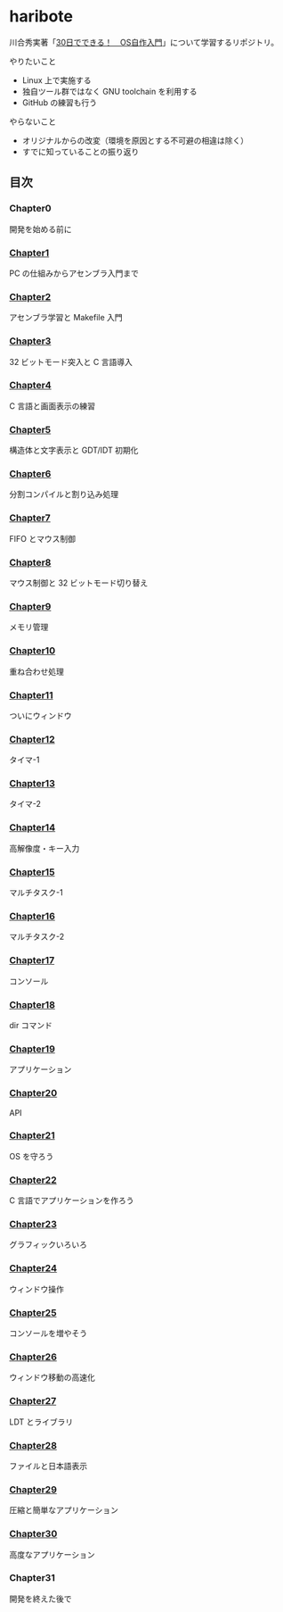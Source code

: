 # haribote

川合秀実著「[30日でできる！　OS自作入門](https://book.mynavi.jp/ec/products/detail/id=22078)」について学習するリポジトリ。

やりたいこと

- Linux 上で実施する
- 独自ツール群ではなく GNU toolchain を利用する
- GitHub の練習も行う

やらないこと

- オリジナルからの改変（環境を原因とする不可避の相違は除く）
- すでに知っていることの振り返り

## 目次

### Chapter0

開発を始める前に

### [Chapter1](/doc/chapter1.md)

PC の仕組みからアセンブラ入門まで

### [Chapter2](/doc/chapter2.md)

アセンブラ学習と Makefile 入門

### [Chapter3](/doc/chapter3.md)

32 ビットモード突入と C 言語導入

### [Chapter4](/doc/chapter4.md)

C 言語と画面表示の練習

### [Chapter5](/doc/chapter5.md)

構造体と文字表示と GDT/IDT 初期化

### [Chapter6](/doc/chapter6.md)

分割コンパイルと割り込み処理

### [Chapter7](/doc/chapter7.md)

FIFO とマウス制御

### [Chapter8](/doc/chapter8.md)

マウス制御と 32 ビットモード切り替え

### [Chapter9](/doc/chapter9.md)

メモリ管理

### [Chapter10](/doc/chapter10.md)

重ね合わせ処理

### [Chapter11](/doc/chapter11.md)

ついにウィンドウ

### [Chapter12](/doc/chapter12.md)

タイマ-1

### [Chapter13](/doc/chapter13.md)

タイマ-2

### [Chapter14](/doc/chapter14.md)

高解像度・キー入力

### [Chapter15](/doc/chapter15.md)

マルチタスク-1

### [Chapter16](/doc/chapter16.md)

マルチタスク-2

### [Chapter17](/doc/chapter17.md)

コンソール

### [Chapter18](/doc/chapter18.md)

dir コマンド

### [Chapter19](/doc/chapter19.md)

アプリケーション

### [Chapter20](/doc/chapter20.md)

API

### [Chapter21](/doc/chapter21.md)

OS を守ろう

### [Chapter22](/doc/chapter22.md)

C 言語でアプリケーションを作ろう

### [Chapter23](/doc/chapter23.md)

グラフィックいろいろ

### [Chapter24](/doc/chapter24.md)

ウィンドウ操作

### [Chapter25](/doc/chapter25.md)

コンソールを増やそう

### [Chapter26](/doc/chapter26.md)

ウィンドウ移動の高速化

### [Chapter27](/doc/chapter27.md)

LDT とライブラリ

### [Chapter28](/doc/chapter28.md)

ファイルと日本語表示

### [Chapter29](/doc/chapter29.md)

圧縮と簡単なアプリケーション

### [Chapter30](/doc/chapter30.md)

高度なアプリケーション

### Chapter31

開発を終えた後で
